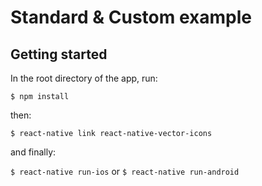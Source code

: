 # Standard & Custom example

## Getting started
In the root directory of the app, run:

`$ npm install`


then:

`$ react-native link react-native-vector-icons`

and finally: 

`$ react-native run-ios` or `$ react-native run-android`